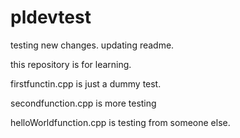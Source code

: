# pldevtest

testing new changes. updating readme.

this repository is for learning.

firstfunctin.cpp is just a dummy test. 

secondfunction.cpp is more testing

helloWorldfunction.cpp is testing from someone else.